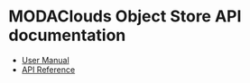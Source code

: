 # MODAClouds Object Store API documentation

* [User Manual](user-manual.md)
* [API Reference](api.md)